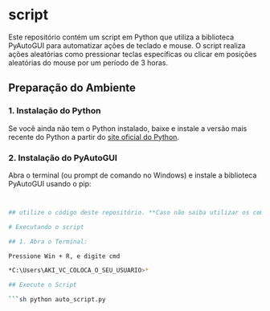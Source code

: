 # script


Este repositório contém um script em Python que utiliza a biblioteca PyAutoGUI para automatizar ações de teclado e mouse. O script realiza ações aleatórias como pressionar teclas específicas ou clicar em posições aleatórias do mouse por um período de 3 horas.

## Preparação do Ambiente

### 1. Instalação do Python

Se você ainda não tem o Python instalado, baixe e instale a versão mais recente do Python a partir do [site oficial do Python](https://www.python.org/downloads/).

### 2. Instalação do PyAutoGUI

Abra o terminal (ou prompt de comando no Windows) e instale a biblioteca PyAutoGUI usando o pip:

```sh pip install pyautogui 


## utilize o código deste repositório. **Caso não saiba utilizar os comandos para encontrar a pasta do script através do CMD, recomendo salvar ele no caminho padrão do CMD que é: *C:\Users\AKI_É_O_SEU_USUARIO>*

# Executando o script

## 1. Abra o Terminal:

Pressione Win + R, e digite cmd

*C:\Users\AKI_VC_COLOCA_O_SEU_USUARIO>*

## Execute o Script

```sh python auto_script.py 







